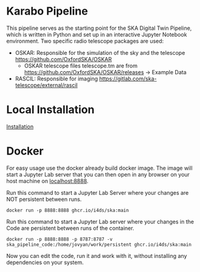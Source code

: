 # Karabo Pipeline

This pipeline serves as the starting point for the SKA Digital Twin Pipeline, which is written in Python and set up in an interactive Jupyter Notebook environment. Two specific radio telescope packages are used:

- OSKAR: Responsible for the simulation of the sky and the telescope https://github.com/OxfordSKA/OSKAR
	- OSKAR telescope files telescope.tm are from https://github.com/OxfordSKA/OSKAR/releases -> Example Data
- RASCIL: Responsible for imaging https://gitlab.com/ska-telescope/external/rascil

# Local Installation

[Installation](doc/Installation.md)

# Docker

For easy usage use the docker already build docker image.
The image will start a Jupyter Lab server that you can then open in any browser on your host machine on [localhost:8888](localhost:8888).

Run this command to start a Jupyter Lab Server where your changes are NOT persistent between runs.
```shell
docker run -p 8888:8888 ghcr.io/i4ds/ska:main
```

Run this command to start a Jupyter Lab server where your changes in the Code are persistent between runs of the container.
```shell
docker run -p 8888:8888 -p 8787:8787 -v ska_pipeline_code:/home/jovyan/work/persistent ghcr.io/i4ds/ska:main
```

Now you can edit the code, run it and work with it, without installing any dependencies on your system.
